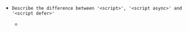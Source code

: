 - `Describe the difference between '<script>', '<script async>' and '<script defer>'`

  - <script>
    - HTML parsing is blocked, when script is encountered
    - the script is fetched and executed immediately
    - HTML parsing continues after that
  - <script async>
    - common : the script is fetched alongside HTML parsing 
    - difference : It runs when it's ready
  - <script defer>
    - common : the script is fetched alongside HTML parsing 
    - difference : It runs when HTML parsing is finished

- `Explain how prototypal inheritance works`

  - Used for object inheritance (similar with class)
  - When accessing, it searches via the prototype chain if the property/method isn't found on the object.

- `Explain how 'this' works`

  - "this" is a dynamic self-reference object tied to how a function is invoked.
  - "this" can explicitly be bound using "apply," "call," or "bind."
  - Free function invocations result in "undefined" in strict mode or the "window" object in browser
  - Arrow functions inherit "this" from their surrounding scope at creation.

- `Explain your understanding of the box model and how you would tell the browser in CSS to render your layout in different box models.`

  - Block elements size depends on width, height, paddings, and borders.
  - Without a specified height, paddings are added to the content's dimensions
  - Inline elements adjust to content dimensions with left and right margins/paddings.

  - About box-sizing
    - "content-box" (defaults) : It expands border, padding, and margin upon content size
    - "border-box" : Its size includes all except for margin (within specified width and height)

- `What are the differences between variables created using 'let', 'var' or 'const'?`

  - var : 1. multiple declarations, 2. block-scoped(if, for, while, try/catch) is not local scope but global, 3. variable hoisting ('undefined' before declarations)

  - let : 1. no multiple declarations, block-scoped is local scope, it is like no variable hoisting (TDZ), multiple assignments.
  - const : 1. no multiple declarations, block-scoped is local scope, it is like no variable hoisting (TDZ), requires immediate assignment with declaration together

- `What does '* { box-sizing: border-box; }' do?`

  - It simplifies layout by including content, padding, and borders when calculating element dimensions for all page elements. (No margin included)

- `What is CSS selector specificity and how does it work?`

  - Priority : !important > Inline Style > Id > Class > Tag(element) > Universal Selector (\*)

- `What is the CSS 'display' property and can you give a few examples of its use?`
- `What's the difference between 'inline' and 'inline-block'?`

  - none: Element is invisible and doesn't take up space.
  - block: Element displayed on a new line ex) div, p, h1
  - inline: Element placed within a line alongside other elements ex) span
  - inline-block: Element placed within a line in width, height, pading and margin control.
  - flex: It's useful for 1-dimensional layouts, such as rows or columns.
  - grid: It's useful for 2-dimensional layouts with rows and columns.

- `What is the difference between '==' and '==='?`

  - '==' is the abstract equality operator while '===' is the strict equality operator.
  - namely, '===' chech even type equality.

- `What's the difference between a variable that is: 'null', 'undefined' or undeclared?`

  - undefined: Variable declared but not assigned any value.
  - null: Variable assigned as empty or absent value.

- `What's the difference between '.call' and '.apply'?`

  - Common : They are innvoked as method with the first parameter as 'this' value.
  - Difference: For the rest arguments, 'Call' uses 'Commas', 'Apply' uses 'Array'. (CCAA)

- `Describe the difference between a cookie, 'sessionStorage' and 'localStorage'.`

  - Local Storage:
    - accessible by other websites
    - Long-term storage
    - store large data.
  - Session Storage: Tab-specific, data vanishes when tab closes, secure and fast.
    - inaccessible by other websites.
    - Tab-specific storage (data vanishes when tab closes)
    - secure and fast.
  - Cookies: Small data, expires after a set time, accessible by other websites.
    - accessible by other websites.
    - expiration-time-set-storage
    - Small data

- `What's the difference between a 'relative', 'fixed', 'absolute'and 'static'-ally positioned element?`

  - static
    - According to the flow (Default)
    - Top, right, z-index don't work
  - relative
    - From its original location, It positions with "top, bottom, left, right" values
    - Occupied original space. (its flow still stand)
  - absolute
    - From parents factor's "x:0 y:0" point, It positions with "top, bottom, left, right" values
    - No occupied original space. (outside of the flow)
  - Fixed
    - Always stays in one place on the screen.
  - Sticky
    - Moves with the flow before specific point.
    - After reaching a specific point while scrolling, Stays in one place on the screen.

- `Can you offer a use case for the new arrow => function syntax?`

  - Shorter Function Expressions
  - Implicit Return
  - No Binding of 'this'
  - Simplifying Callbacks
  - Iterating Over Arrays
  - Method in object

- `Why is it generally a good idea to position CSS '<link>'s between '<head></head>' and JS '<script>'s just before '</body>'?`

  - link tag in head tag
    - It loads stylesheets early in rendering, and show visually first.
  - script tag in the end of body tag
    - HTML parsing pauses when a script tag is downloaded and executed, making the content temporarily invisible.

- `Describe event bubbling`

  - When an event is triggered on a DOM element, it naturally bubbles up to its parent elements.
  - e.stopPropagation() can stop this event bubbling.

- `Explain event delegation`

  - Assigning an event to a parent element allows event bubbling to propagate the event to child elements,
  - Saving memory, improving performance, and simplifying the code

- `Explain 'Function.prototype.bind'`

  - 'call' and 'apply' immediately call the function, while 'bind' creates a new function with a specific context but doesn't execute it immediately.

- `Explain "hoisting"`

  - "var" declarations are like driven to the top, and become "undefind" until assignments
  - "let" and "const" variables are hoisted but uninitialized until declared, causing a ReferenceError if accessed before declaration due to the "TDZ"
  - Function declarations undergo function hoisting, while function expressions experience variable hoisting.

- `Explain how a browser determines what elements match a CSS selector.`

  - Browsers match selectors from rightmost to the left.
  - For the selector "p span," browsers find all 'span' elements and stop when they locate the nearest 'p' element.

- `Explain the difference between synchronous and asynchronous functions`

  - Synchronous : Guaranteed execution order, but blocking for subsequent tasks.
  - Asynchronous : No guaranteed execution order, and no blocking for pending tasks.

- `Have you played around with the new CSS Flexbox or Grid specs?`

  - Flexbox : 1-dimensional layouts (Horizontal and Vertical alignment)
  - Grid : 2-dimensional layouts (Table-like-alignment)

- `Is there any reason you'd want to use 'translate()' instead of 'absolute' positioning, or vice-versa? And why?`

  - Absolute : Great for positioning, affects nearby elements
    - Slower performance (CPU usage)
    - But, better Readability, Simplicity, Cross-browser Compatibility
  - Translate() : Great for animations, doesn't affect nearby elements
    - Better performance (GPU usage)
    - But, Complicated

- `What are the pros and cons of using Promises instead of callbacks?`

  - pros
    - Avoid callback hell
    - Makes it easy and readable to write sequential or parallel asynchronous code.(.then(), Promise.all())
    - Mitigate issues like callback timing errors, parameter passing errors, and ignoring error occurrences that might happen with callbacks
  - Cons
    - In older browsers where ES2015 is not supported, you need to load a polyfill

- `What is a closure, and how/why would you use one?`

  - The combination of a function and the lexical environment within which that function was declared.
  - Enable it to reference and modify values even after the context has ended.
  - Why use ?
    - for Data privacy (only certain function can change the state)
  - How use ?
    - An inner function referencing an outer identifier should be the outer function's 'return value'

- `What is event loop?`

  - Single-threaded process
  - Monitor the call stack and executes pending tasks from the queue when the stack is empty

- `What language constructions do you use for iterating over object properties and array items?`

  - Objects

    - for...in statement : For enumerable properties
    - Object.keys().forEach : For enumerable properties
    - Object.getOwnPropertyNames().forEach : For all properties including unenumerable

  - Arrays

    - for
    - Array.prototype.forEach()
    - for...of statement

  - Difference between for(in,of) and forEach
    - "for" can break midway and have better flexibility, "forEach" cannot.
    - "forEach" offers better readability and reduces the likelihood of errors

- `What's a typical use case for anonymous functions?`

  - Callback, IIFE, Closures, Event Handler, Array Method, etc

- `Describe Block Formatting Context (BFC) and how it works.`

  - Part of the visual CSS rendering of a web page in which block boxes are set
  - an HTML box that fulfills at least one of these conditions : (Think of Boundary)
    - 'float' --> 'right' or 'left'
    - 'position' --> 'absolute' or 'fixed'
    - 'overflow'--> no 'visible'
    - 'display' --> table-cell, table-caption, inline-block, flex, or inline-flex, grid, or inline-grid

- `Describe 'float's and how they work.`

  - Make elements become part of the page's flow and Arrange text and images
  - "left," "right," or "none" can be values of "Float"
  - "clear" can be used with values like "left," "right," "both," or "none" to clear "float."

- `Describe pseudo-elements and discuss what they are used for.`

  - Create virtual elements that are not in HTML and use it to style
  - before or after contents, it can add some icon, characters or style
  - ::before, ::after, ::first-letter, ::first-line

- `Describe 'z-index' and how stacking context is formed`

  - Without "z-index," lower elements are on top based on DOM order.
  - Higher "z-index" value brings forward, lower sends back.
  - "z-index" in a stacking context is relative, not affecting elements outside.

- `What kind of things must you be wary of when designing or developing for multilingual sites?`

  - Use the 'lang' attribute on the 'html' tag (For SEO)
  - Consider language reading direction
  - Consider differences in the length of text
  - Don't concatenate translated strings
  - Formatting dates and currencies
  - Be mindful of how colors are perceived
  - Do not put text in images

- `Difference between: 'function Person(){}', 'var person = Person()', and 'var person = new Person()'?`
  - 'function Person(){}' : Functions intended to be used as constructors (PascalCase).
  - 'var person = Person()' : it calls the constructor function and returns 'undefined' without object instance,
  - 'var person = new Person()' : it creates and assigns an object instance.
